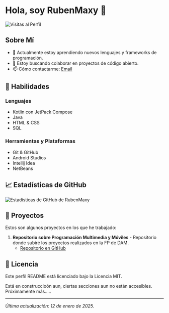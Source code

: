 # Hola, soy RubenMaxy 👋

![Visitas al Perfil](https://komarev.com/ghpvc/?username=RubenMaxy)

## Sobre Mí

- 🌱 Actualmente estoy aprendiendo nuevos lenguajes y frameworks de programación.
- 👯 Estoy buscando colaborar en proyectos de código abierto.
- 📫 Cómo contactarme: [Email](mailto:ruben.maxima675@gmail.com)

## 🚀 Habilidades

### Lenguajes
- Kotlin con JetPack Compose
- Java
- HTML & CSS
- SQL

### Herramientas y Plataformas
- Git & GitHub
- Android Studios
- Intellij Idea
- NetBeans

## 📈 Estadísticas de GitHub

![Estadísticas de GitHub de RubenMaxy](https://github-readme-stats.vercel.app/api?username=RubenMaxy&show_icons=true&theme=radical)




## 🌟 Proyectos

Estos son algunos proyectos en los que he trabajado:

1. **Repositorio sobre Programación Multimedia y Móviles** - Repositorio donde subiré los proyectos realizados en la FP de DAM.
   - [Repositorio en GitHub](https://github.com/RubenMaxy/Programaci-n-Multimedia-y-Dispositivos-M-viles.git)


## 📝 Licencia

Este perfil README está licenciado bajo la Licencia MIT.

Está en construccioón aun, ciertas secciones aun no están accesibles.
Próximamente más.....

---

*Última actualización: 12 de enero de 2025.*
